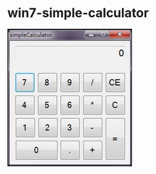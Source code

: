 # win7-simple-calculator

![alt text](https://raw.githubusercontent.com/chemadent/win7-simple-calculator/master/screenshot.JPG)
